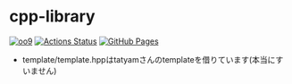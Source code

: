# cpp-library
[![oo9](https://img.shields.io/endpoint?url=https%3A%2F%2Fatcoder-badges.now.sh%2Fapi%2Fatcoder%2Fjson%2Foo9)](https://atcoder.jp/users/oo9)
 [![Actions Status](https://github.com/Yurai-Kitadate/cpp-library/workflows/verify/badge.svg)](https://github.com/Yurai-Kitadate/cpp-library/actions)
[![GitHub Pages](https://img.shields.io/static/v1?label=GitHub+Pages&message=+&color=brightgreen&logo=github)](https://Yurai-Kitadate.github.io/cpp-library/)
- template/template.hppはtatyamさんのtemplateを借りています(本当にすいません)
